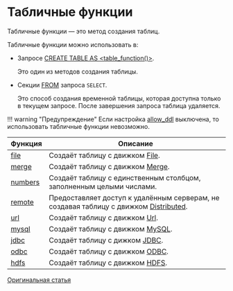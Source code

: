 # Табличные функции

Табличные функции — это метод создания таблиц.

Табличные функции можно использовать в:

* Запросе [CREATE TABLE AS <table_function()>](../create.md#create-table-query).

    Это один из методов создания таблицы.

* Секции [FROM](../select.md#select-from) запроса `SELECT`.

    Это способ создания временной таблицы, которая доступна только в текущем запросе. После завершения запроса таблица удаляется.

!!! warning "Предупреждение"
    Если настройка [allow_ddl](../../operations/settings/permissions_for_queries.md#settings_allow_ddl) выключена, то использовать табличные функции невозможно.

Функция  | Описание
---------|------------
[file](file.md) | Создаёт таблицу с движком [File](../../operations/table_engines/file.md).
[merge](merge.md) | Создаёт таблицу с движком [Merge](../../operations/table_engines/merge.md).
[numbers](numbers.md) | Создаёт таблицу с единственным столбцом, заполненным целыми числами.
[remote](remote.md) | Предоставляет доступ к удалённым серверам, не создавая таблицу с движком [Distributed](../../operations/table_engines/distributed.md).
[url](url.md) | Создаёт таблицу с движком [Url](../../operations/table_engines/url.md).
[mysql](mysql.md) | Создаёт таблицу с движком [MySQL](../../operations/table_engines/mysql.md).
[jdbc](jdbc.md) | Создаёт таблицу с дижком [JDBC](../../operations/table_engines/jdbc.md).
[odbc](odbc.md) | Создаёт таблицу с движком [ODBC](../../operations/table_engines/odbc.md).
[hdfs](hdfs.md) | Создаёт таблицу с движком [HDFS](../../operations/table_engines/hdfs.md).

[Оригинальная статья](https://clickhouse.yandex/docs/ru/query_language/table_functions/) <!--hide-->
